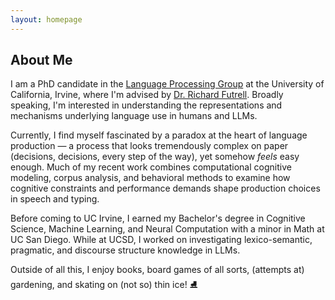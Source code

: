 ```yaml
---
layout: homepage
---
```


## About Me

I am a PhD candidate in the [Language Processing Group](https://langprocgroup.github.io/) at the University of California, Irvine, where I'm advised by [Dr. Richard Futrell](https://www.socsci.uci.edu/~rfutrell/). Broadly speaking, I'm interested in understanding the representations and mechanisms underlying language use in humans and LLMs. 

Currently, I find myself fascinated by a paradox at the heart of language production — a process that looks tremendously complex on paper (decisions, decisions, every step of the way), yet somehow *feels* easy enough.  Much of my recent work combines computational cognitive modeling, corpus analysis, and behavioral methods to examine how cognitive constraints and performance demands shape production choices in speech and typing. 

Before coming to UC Irvine, I earned my Bachelor's degree in Cognitive Science, Machine Learning, and Neural Computation with a minor in Math at UC San Diego. While at UCSD, I worked on investigating  lexico-semantic, pragmatic, and discourse structure knowledge in LLMs. 

Outside of all this, I enjoy books, board games of all sorts, (attempts at) gardening, and skating on (not so) thin ice! ⛸️
